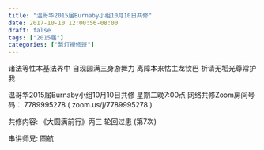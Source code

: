 ```yaml
---
title: "温哥华2015届Burnaby小组10月10日共修"
date: 2017-10-10 12:00:56-08:00
draft: false
tags: ["2015届"]
categories: ["慧灯禅修班"]
---
```

诸法等性本基法界中 自现圆满三身游舞力
离障本来怙主龙钦巴 祈请无垢光尊常护我

温哥华2015届Burnaby小组10月10日共修
星期二晚7:00点
网络共修Zoom房间号码： 7789995278 ( zoom.us/j/7789995278 )

共修内容:
《大圆满前行》丙三 轮回过患 (第7次)

串讲师兄: 圆航
